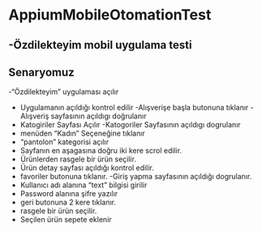# AppiumMobileOtomationTest


-Özdilekteyim mobil uygulama testi
-----------------

Senaryomuz
-----------------

-“Özdilekteyim” uygulaması açılır
- Uygulamanın açıldığı kontrol edilir
-Alışverişe başla butonuna tıklanır
-Alışveriş sayfasının açıldıgı doğrulanır
- Katogiriler Sayfası Açılır
-Katogoriler Sayfasının açıldıgı dogrulanır
- menüden “Kadın” Seçeneğine tıklanır
- “pantolon” kategorisi açılır
- Sayfanın en aşagasına doğru iki kere scrol edilir.
- Ürünlerden rasgele bir ürün seçilir.
- Ürün detay sayfası açıldığı kontrol edilir.
- favoriler butonuna tıklanır.
-Giriş yapma sayfasının açıldığı dogrulanır.
- Kullanıcı adı alanına “text” bilgisi girilir
- Password alanına şifre yazılır
- geri butonuna 2 kere tıklanır.
- rasgele bir ürün seçilir.
- Seçilen ürün sepete eklenir
